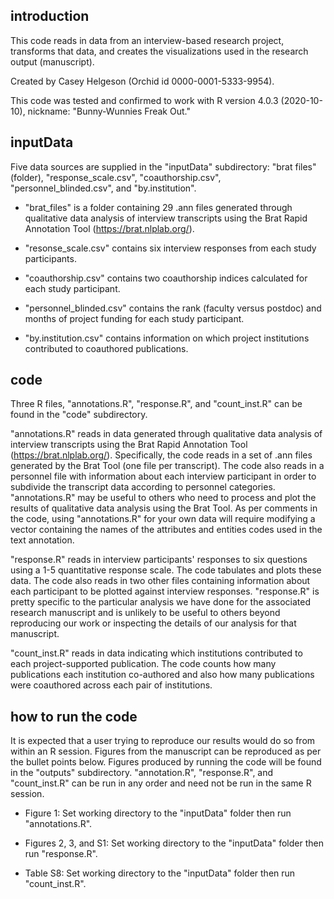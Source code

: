 ## introduction

This code reads in data from an interview-based research project, transforms that data, and creates the visualizations used in the research output (manuscript).

Created by Casey Helgeson (Orchid id 0000-0001-5333-9954).

This code was tested and confirmed to work with R version 4.0.3 (2020-10-10), nickname: "Bunny-Wunnies Freak Out."

## inputData

Five data sources are supplied in the "inputData" subdirectory: "brat files" (folder), "response_scale.csv", "coauthorship.csv", "personnel_blinded.csv", and "by.institution".

- "brat_files" is a folder containing 29 .ann files generated through qualitative data analysis of interview transcripts using the Brat Rapid Annotation Tool (https://brat.nlplab.org/).

- "resonse_scale.csv" contains six interview responses from each study participants.

- "coauthorship.csv" contains two coauthorship indices calculated for each study participant.

- "personnel_blinded.csv" contains the rank (faculty versus postdoc) and months of project funding for each study participant.

- "by.institution.csv" contains information on which project institutions contributed to coauthored publications.

## code
Three R files, "annotations.R", "response.R", and "count_inst.R" can be found in the "code" subdirectory.

"annotations.R" reads in data generated through qualitative data analysis of interview transcripts using the Brat Rapid Annotation Tool (https://brat.nlplab.org/). Specifically, the code reads in a set of .ann files generated by the Brat Tool (one file per transcript). The code also reads in a personnel file with information about each interview participant in order to subdivide the transcript data according to personnel categories. "annotations.R" may be useful to others who need to process and plot the results of qualitative data analysis using the Brat Tool. As per comments in the code, using "annotations.R" for your own data will require modifying a vector containing the names of the attributes and entities codes used in the text annotation.

"response.R" reads in interview participants' responses to six questions using a 1-5 quantitative response scale. The code tabulates and plots these data. The code also reads in two other files containing information about each participant to be plotted against interview responses. "response.R" is pretty specific to the particular analysis we have done for the associated research manuscript and is unlikely to be useful to others beyond reproducing our work or inspecting the details of our analysis for that manuscript.

"count_inst.R" reads in data indicating which institutions contributed to each project-supported publication. The code counts how many publications each institution co-authored and also how many publications were coauthored across each pair of institutions.

## how to run the code

It is expected that a user trying to reproduce our results would do so from within an R session. Figures from the manuscript can be reproduced as per the bullet points below. Figures produced by running the code will be found in the "outputs" subdirectory. "annotation.R", "response.R", and "count_inst.R" can be run in any order and need not be run in the same R session.

- Figure 1: Set working directory to the "inputData" folder then run "annotations.R".

- Figures 2, 3, and S1: Set working directory to the "inputData" folder then run "response.R".

- Table S8: Set working directory to the "inputData" folder then run "count_inst.R".
